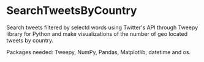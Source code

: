 # SearchTweetsByCountry
Search tweets filtered by selectd words using Twitter's API through Tweepy library for Python and make visualizations of the number of geo located tweets by country.

Packages needed:
Tweepy, NumPy, Pandas, Matplotlib, datetime and os.
